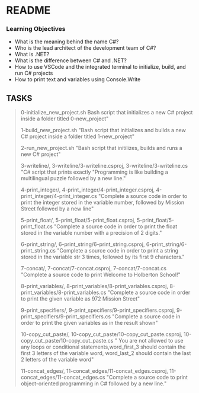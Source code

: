 #   README
### Learning Objectives
  - What is the meaning behind the name C#?
  - Who is the lead architect of the development team of C#?
  - What is .NET?
  - What is the difference between C# and .NET?
  - How to use VSCode and the integrated terminal to initialize, build, and run C# projects
  - How to print text and variables using Console.Write

  ## TASKS
  > 0-initialize_new_project.sh Bash script that initializes a new C# project inside a folder titled 0-new_project"
  >
  > 1-build_new_project.sh "Bash script that initializes and builds a new C# project inside a folder titled 1-new_project"
  >
  > 2-run_new_project.sh "Bash script that initilizes, builds and runs a new C# project"
  >
  > 3-writeline/, 3-writeline/3-writeline.csproj, 3-writeline/3-writeline.cs "C# script that prints exactly "Programming is like building a multilingual puzzle followed by a new line."
  >
  > 4-print_integer/, 4-print_integer/4-print_integer.csproj, 4-print_integer/4-print_integer.cs "Complete a source code in order to print the integer stored in the variable number, followed by Mission Street followed by a new line"
  >
  > 5-print_float/, 5-print_float/5-print_float.csproj, 5-print_float/5-print_float.cs "Complete a source code in order to print the float stored in the variable number with a precision of 2 digits."
  >
  > 6-print_string/, 6-print_string/6-print_string.csproj, 6-print_string/6-print_string.cs "Complete a source code in order to print a string stored in the variable str 3 times, followed by its first 9 characters."
  >
  > 7-concat/, 7-concat/7-concat.csproj, 7-concat/7-concat.cs "Complete a source code to print Welcome to Holberton School!"
  >
  > 8-print_variables/, 8-print_variables/8-print_variables.csproj, 8-print_variables/8-print_variables.cs "Complete a source code in order to print the given variable as 972 Mission Street"
  >
  > 9-print_specifiers/, 9-print_specifiers/9-print_specifiers.csproj, 9-print_specifiers/9-print_specifiers.cs "Complete a source code in order to print the given variables as in the result shown"
  >
  > 10-copy_cut_paste/, 10-copy_cut_paste/10-copy_cut_paste.csproj, 10-copy_cut_paste/10-copy_cut_paste.cs " You are not allowed to use any loops or conditional statements,word_first_3 should contain the first 3 letters of the variable word, word_last_2 should contain the last 2 letters of the variable word"
  >
  > 11-concat_edges/, 11-concat_edges/11-concat_edges.csproj, 11-concat_edges/11-concat_edges.cs "Complete a source code to print object-oriented programming in C# followed by a new line."
  >

